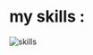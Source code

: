 <h1>my skills : </h1>
<img src="https://skillicons.dev/icons?i=html,css,bootstrap,tailwindcss,js,react,github,php,nodejs,mysql,mongodb" alt="skills"/>
